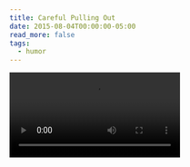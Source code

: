 ```yaml
---
title: Careful Pulling Out
date: 2015-08-04T00:00:00-05:00
read_more: false
tags:
  - humor
---
```

<video controls>
  <source src="/static/img/video/careful_pulling_out.mp4" type="video/mp4" />
</video>
